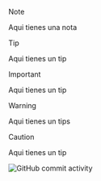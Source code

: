 > [!NOTE]
> Aqui tienes una nota

> [!TIP]
> Aqui tienes un tip

> [!IMPORTANT]
> Aqui tienes un tip

> [!WARNING]
> Aqui tienes un tips

> [!CAUTION]
> Aqui tienes un tip

![GitHub commit activity](https://img.shields.io/github/commit-activity/:interval/:user/:repo)